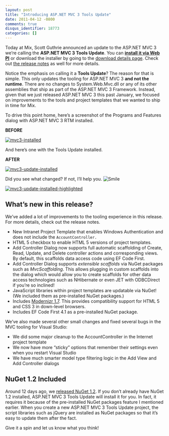 ```yaml
---
layout: post
title: "Introducing ASP.NET MVC 3 Tools Update"
date: 2011-04-12 -0800
comments: true
disqus_identifier: 18773
categories: []
---
```

Today at Mix, Scott Guthrie announced an update to the ASP.NET MVC 3
we’re calling the **ASP.NET MVC 3 Tools Update**. You can **[install it
via Web
PI](http://www.microsoft.com/web/gallery/install.aspx?appid=MVC3)** or
download the installer by going to the [download details
page](http://go.microsoft.com/fwlink/?LinkID=208140). Check out [the
release
notes](http://www.asp.net/learn/whitepapers/mvc3-release-notes "ASP.NET MVC 3 Release Notes")
as well for more details.

Notice the emphasis on calling it a **Tools Update**? The reason for
that is simple. This only updates the tooling for ASP.NET MVC 3 **and
not the runtime**. There are no changes to System.Web.Mvc.dll or any of
its other assemblies that ship as part of the ASP.NET MVC 3 Framework.
Instead, given that we just released ASP.NET MVC 3 this past January, we
focused on improvements to the tools and project templates that we
wanted to ship in time for Mix.

To drive this point home, here’s a screenshot of the Programs and
Features dialog with ASP.NET MVC 3 RTM installed.

**BEFORE**

[![mvc3-installed](http://haacked.com/images/haacked_com/WindowsLiveWriter/Introducing_763A/mvc3-installed_thumb_1.png "mvc3-installed")](http://haacked.com/images/haacked_com/WindowsLiveWriter/Introducing_763A/mvc3-installed_4.png)

And here’s one with the Tools Update installed.

**AFTER**

[![mvc3-update-installed](http://haacked.com/images/haacked_com/WindowsLiveWriter/Introducing_763A/mvc3-update-installed_thumb.png "mvc3-update-installed")](http://haacked.com/images/haacked_com/WindowsLiveWriter/Introducing_763A/mvc3-update-installed_2.png)

Did you see what changed? If not, I’ll help you.
![Smile](http://haacked.com/images/haacked_com/WindowsLiveWriter/Introducing_763A/wlEmoticon-smile_2.png)

[![mvc3-update-installed-highlighted](http://haacked.com/images/haacked_com/WindowsLiveWriter/Introducing_763A/mvc3-update-installed-highlighted_thumb_1.png "mvc3-update-installed-highlighted")](http://haacked.com/images/haacked_com/WindowsLiveWriter/Introducing_763A/mvc3-update-installed-highlighted_4.png)

What’s new in this release?
---------------------------

We’ve added a lot of improvements to the tooling experience in this
release. For more details, check out the release notes.

-   New Intranet Project Template that enables Windows Authentication
    and does not include the `AccountController.`
-   HTML 5 checkbox to enable HTML 5 versions of project templates.
-   Add Controller Dialog now supports full automatic scaffolding of
    Create, Read, Update, and Delete controller actions and
    corresponding views. By default, this scaffolds data access code
    using EF Code First.
-   Add Controller Dialog supports *extensible scaffolds* via NuGet
    packages such as *MvcScaffolding*. This allows plugging in custom
    scaffolds into the dialog which would allow you to create scaffolds
    for other data access technologies such as NHibernate or even JET
    with ODBCDirect if you’re so inclined!
-   JavaScript libraries within project templates are updatable via
    NuGet! (We included them as pre-installed NuGet packages.)
-   Includes [Modernizr 1.7](http://modernizr.com/ "Modernizr"). This
    provides compatibility support for HTML 5 and CSS 3 in down-level
    browsers.
-   Includes EF Code First 4.1 as a pre-installed NuGet package.

We’ve also made several other small changes and fixed several bugs in
the MVC tooling for Visual Studio:

-   We did some major cleanup to the AccountController in the Internet
    project template
-   We now have more “sticky” options that remember their settings even
    when you restart Visual Studio
-   We have much smarter model type filtering logic in the Add View and
    Add Controller dialogs

NuGet 1.2 Included
------------------

Around 12 days ago, we [released NuGet
1.2](http://haacked.com/archive/2011/03/30/nuget-1-2-released.aspx "NuGet 1.2").
If you don’t already have NuGet 1.2 installed, ASP.NET MVC 3 Tools
Update will install it for you. In fact, it requires it because of the
pre-installed NuGet packages feature I mentioned earlier. When you
create a new ASP.NET MVC 3 Tools Update project, the script libraries
such as jQuery are installed as NuGet packages so that it’s easy to
update them after the fact.

Give it a spin and let us know what you think!

